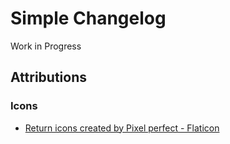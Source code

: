 # Simple Changelog

Work in Progress



## Attributions
### Icons
- [Return icons created by Pixel perfect - Flaticon](https://www.flaticon.com/free-icons/return)